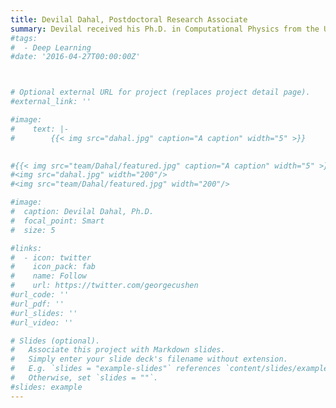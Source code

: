 ```yaml
---
title: Devilal Dahal, Postdoctoral Research Associate
summary: Devilal received his Ph.D. in Computational Physics from the University of Southern Mississippi under the supervision of Professor Parthapratim Biswas. His research currently focuses on the mechanics of the nucleus.
#tags:
#  - Deep Learning
#date: '2016-04-27T00:00:00Z'



# Optional external URL for project (replaces project detail page).
#external_link: ''

#image:
#    text: |-
#        {{< img src="dahal.jpg" caption="A caption" width="5" >}}
    

#{{< img src="team/Dahal/featured.jpg" caption="A caption" width="5" >}}
#<img src="dahal.jpg" width="200"/>
#<img src="team/Dahal/featured.jpg" width="200"/>

#image: 
#  caption: Devilal Dahal, Ph.D.
#  focal_point: Smart
#  size: 5

#links:
#  - icon: twitter
#    icon_pack: fab
#    name: Follow
#    url: https://twitter.com/georgecushen
#url_code: ''
#url_pdf: ''
#url_slides: ''
#url_video: ''

# Slides (optional).
#   Associate this project with Markdown slides.
#   Simply enter your slide deck's filename without extension.
#   E.g. `slides = "example-slides"` references `content/slides/example-slides.md`.
#   Otherwise, set `slides = ""`.
#slides: example
---
```



